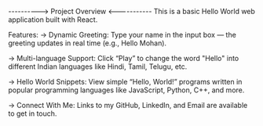 ----------> Project Overview <-----------
This is a basic Hello World web application built with React.

Features:
-> Dynamic Greeting:
Type your name in the input box — the greeting updates in real time (e.g., Hello Mohan).

-> Multi-language Support:
Click “Play” to change the word "Hello" into different Indian languages like Hindi, Tamil, Telugu, etc.

-> Hello World Snippets:
View simple “Hello, World!” programs written in popular programming languages like JavaScript, Python, C++, and more.

-> Connect With Me:
Links to my GitHub, LinkedIn, and Email are available to get in touch.
